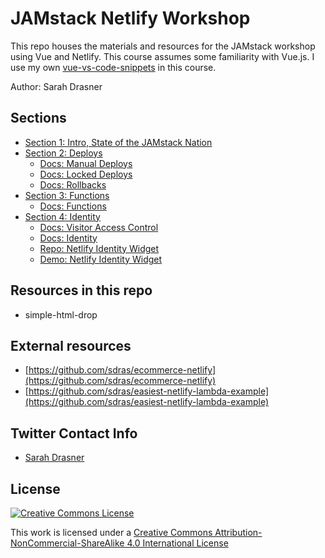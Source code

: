 # JAMstack Netlify Workshop

This repo houses the materials and resources for the JAMstack workshop using Vue and Netlify. This course assumes some familiarity with Vue.js. I use my own [vue-vs-code-snippets](https://marketplace.visualstudio.com/items?itemName=sdras.vue-vscode-snippets) in this course.

Author: Sarah Drasner

## Sections

- [Section 1: Intro, State of the JAMstack Nation](https://github.com/sdras/JAMstack-Workshop/blob/master/jamstack-intro.pdf)
- [Section 2: Deploys](https://slides.com/sdrasner/jamstack-netlify-2/)
  - [Docs: Manual Deploys](https://url.netlify.com/S1htkzovH)
  - [Docs: Locked Deploys](https://url.netlify.com/SJJlgMiPr)
  - [Docs: Rollbacks](https://url.netlify.com/ry-qgMsvB)
- [Section 3: Functions](https://slides.com/sdrasner/jamstack-netlify-3/)
  - [Docs: Functions](https://url.netlify.com/B1cAxMovB)
- [Section 4: Identity](https://slides.com/sdrasner/jamstack-netlify-4/)
  - [Docs: Visitor Access Control](https://url.netlify.com/rkc1KITDr)
  - [Docs: Identity](https://url.netlify.com/SkgLFIpwS)
  - [Repo: Netlify Identity Widget](https://github.com/netlify/netlify-identity-widget)
  - [Demo: Netlify Identity Widget](https://identity.netlify.com)

## Resources in this repo

- simple-html-drop

## External resources

- [https://github.com/sdras/ecommerce-netlify](https://github.com/sdras/ecommerce-netlify)
- [https://github.com/sdras/easiest-netlify-lambda-example](https://github.com/sdras/easiest-netlify-lambda-example)

## Twitter Contact Info

- [Sarah Drasner](https://twitter.com/sarah_edo)

## License

[![Creative Commons License](https://i.creativecommons.org/l/by-nc-sa/4.0/88x31.png)](http://creativecommons.org/licenses/by-nc-sa/4.0/)

This work is licensed under a [Creative Commons Attribution-NonCommercial-ShareAlike 4.0 International License](http://creativecommons.org/licenses/by-nc-sa/4.0/)
